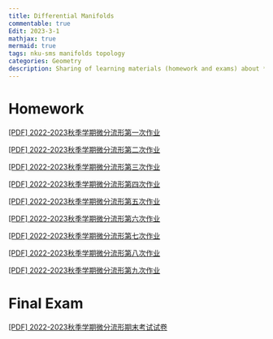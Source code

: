 ```yaml
---
title: Differential Manifolds
commentable: true
Edit: 2023-3-1
mathjax: true
mermaid: true
tags: nku-sms manifolds topology
categories: Geometry
description: Sharing of learning materials (homework and exams) about **Differential Manifolds** course given by [Pr.Wang](https://my.nankai.edu.cn/sms/wwl/list.htm) sms, Nankai University, in 2022 Fall semester.
---
```


# Homework

<p><a href="https://ssskz.github.io/materials/微分流形/作业1.pdf" target="_blank">[PDF] 2022-2023秋季学期微分流形第一次作业 </a></p>

<p><a href="https://ssskz.github.io/materials/微分流形/作业2.pdf" target="_blank">[PDF] 2022-2023秋季学期微分流形第二次作业 </a></p>

<p><a href="https://ssskz.github.io/materials/微分流形/作业3.pdf" target="_blank">[PDF] 2022-2023秋季学期微分流形第三次作业 </a></p>

<p><a href="https://ssskz.github.io/materials/微分流形/作业4.pdf" target="_blank">[PDF] 2022-2023秋季学期微分流形第四次作业 </a></p>

<p><a href="https://ssskz.github.io/materials/微分流形/作业5.pdf" target="_blank">[PDF] 2022-2023秋季学期微分流形第五次作业 </a></p>

<p><a href="https://ssskz.github.io/materials/微分流形/作业6.pdf" target="_blank">[PDF] 2022-2023秋季学期微分流形第六次作业 </a></p>

<p><a href="https://ssskz.github.io/materials/微分流形/作业7.pdf" target="_blank">[PDF] 2022-2023秋季学期微分流形第七次作业 </a></p>

<p><a href="https://ssskz.github.io/materials/微分流形/作业8.pdf" target="_blank">[PDF] 2022-2023秋季学期微分流形第八次作业 </a></p>

<p><a href="https://ssskz.github.io/materials/微分流形/作业9.pdf" target="_blank">[PDF] 2022-2023秋季学期微分流形第九次作业 </a></p>

# Final Exam

<p><a href="https://ssskz.github.io/materials/控制论基础期末考试.pdf" target="_blank">[PDF] 2022-2023秋季学期微分流形期末考试试卷</a></p>